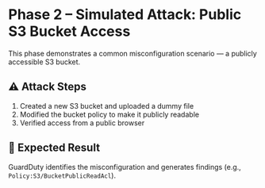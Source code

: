 # Phase 2 – Simulated Attack: Public S3 Bucket Access

This phase demonstrates a common misconfiguration scenario — a publicly accessible S3 bucket.

## ⚠️ Attack Steps

1. Created a new S3 bucket and uploaded a dummy file
2. Modified the bucket policy to make it publicly readable
3. Verified access from a public browser

## 🚨 Expected Result

GuardDuty identifies the misconfiguration and generates findings (e.g., `Policy:S3/BucketPublicReadAcl`).